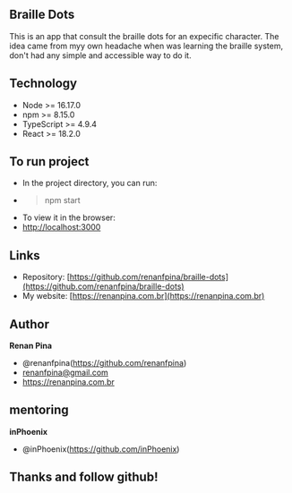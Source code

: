 ## Braille Dots

This is an app that consult the braille dots for an expecific character. The idea came from myy own headache when was learning the braille system, don't had any simple and accessible way to do it.


## Technology 

* Node >= 16.17.0
* npm >= 8.15.0
* TypeScript >= 4.9.4
* React >= 18.2.0


## To run project

* In the project directory, you can run:
* >npm start
* To view it in the browser:
* [http://localhost:3000](http://localhost:3000) 


## Links

* Repository: [https://github.com/renanfpina/braille-dots](https://github.com/renanfpina/braille-dots)
* My website: [https://renanpina.com.br](https://renanpina.com.br)


## Author
**Renan Pina**
* @renanfpina(https://github.com/renanfpina)
* renanfpina@gmail.com
* https://renanpina.com.br


## mentoring
**inPhoenix**
* @inPhoenix(https://github.com/inPhoenix)


## Thanks and follow github!